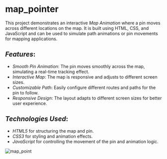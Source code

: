 # map_pointer

This project demonstrates an interactive *Map Animation* where a pin moves across different locations on the map. It is built using HTML, CSS, and JavaScript and can be used to simulate path animations or pin movements for mapping applications.

## *Features*:
- *Smooth Pin Animation*: The pin moves smoothly across the map, simulating a real-time tracking effect.
- *Interactive Map*: The map is responsive and adjusts to different screen sizes.
- *Customizable Path*: Easily configure different routes and paths for the pin to follow.
- *Responsive Design*: The layout adapts to different screen sizes for better user experience.

## *Technologies Used*:
- *HTML5* for structuring the map and pin.
- *CSS3* for styling and animation effects.
- *JavaScript* for controlling the movement of the pin and animation logic.


![map_point](https://github.com/user-attachments/assets/4c51ce70-ec0e-472c-885f-717e934aeb6f)

